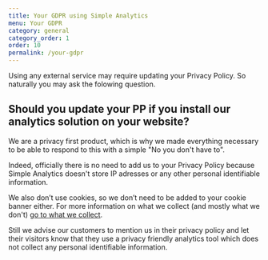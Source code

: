 ```yaml
---
title: Your GDPR using Simple Analytics
menu: Your GDPR
category: general
category_order: 1
order: 10
permalink: /your-gdpr
---
```


Using any external service may require updating your Privacy Policy. So naturally you may ask the folowing question.

## Should you update your PP if you install our analytics solution on your website?

We are a privacy first product, which is why we made everything necessary to be able to respond to this with a simple "No you don't have to".

Indeed, officially there is no need to add us to your Privacy Policy because Simple Analytics doesn't store IP adresses or any other personal identifiable information.

We also don’t use cookies, so we don’t need to be added to your cookie banner either.
For more information on what we collect (and mostly what we don't) [go to what we collect](https://docs.simpleanalytics.com/what-we-collect).

Still we advise our customers to mention us in their privacy policy and let their visitors know that they use a privacy friendly analytics tool which does not collect any personal identifiable information.


